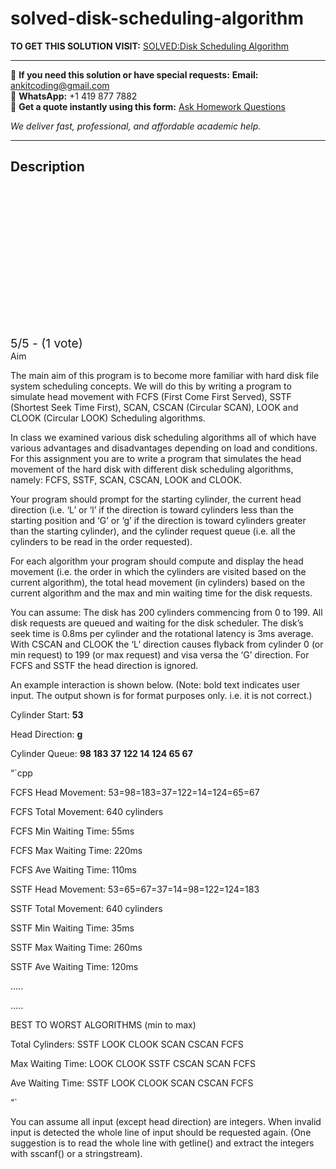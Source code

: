 # solved-disk-scheduling-algorithm
**TO GET THIS SOLUTION VISIT:** [SOLVED:Disk Scheduling Algorithm](https://www.ankitcodinghub.com/product/solveddisk-scheduling-algorithm-solution/)


---

📩 **If you need this solution or have special requests:** **Email:** ankitcoding@gmail.com  
📱 **WhatsApp:** +1 419 877 7882  
📄 **Get a quote instantly using this form:** [Ask Homework Questions](https://www.ankitcodinghub.com/services/ask-homework-questions/)

*We deliver fast, professional, and affordable academic help.*

---

<h2>Description</h2>



<div class="kk-star-ratings kksr-auto kksr-align-center kksr-valign-top" data-payload="{&quot;align&quot;:&quot;center&quot;,&quot;id&quot;:&quot;3236&quot;,&quot;slug&quot;:&quot;default&quot;,&quot;valign&quot;:&quot;top&quot;,&quot;ignore&quot;:&quot;&quot;,&quot;reference&quot;:&quot;auto&quot;,&quot;class&quot;:&quot;&quot;,&quot;count&quot;:&quot;1&quot;,&quot;legendonly&quot;:&quot;&quot;,&quot;readonly&quot;:&quot;&quot;,&quot;score&quot;:&quot;5&quot;,&quot;starsonly&quot;:&quot;&quot;,&quot;best&quot;:&quot;5&quot;,&quot;gap&quot;:&quot;4&quot;,&quot;greet&quot;:&quot;Rate this product&quot;,&quot;legend&quot;:&quot;5\/5 - (1 vote)&quot;,&quot;size&quot;:&quot;24&quot;,&quot;title&quot;:&quot;SOLVED:Disk Scheduling Algorithm&quot;,&quot;width&quot;:&quot;138&quot;,&quot;_legend&quot;:&quot;{score}\/{best} - ({count} {votes})&quot;,&quot;font_factor&quot;:&quot;1.25&quot;}">

<div class="kksr-stars">

<div class="kksr-stars-inactive">
            <div class="kksr-star" data-star="1" style="padding-right: 4px">


<div class="kksr-icon" style="width: 24px; height: 24px;"></div>
        </div>
            <div class="kksr-star" data-star="2" style="padding-right: 4px">


<div class="kksr-icon" style="width: 24px; height: 24px;"></div>
        </div>
            <div class="kksr-star" data-star="3" style="padding-right: 4px">


<div class="kksr-icon" style="width: 24px; height: 24px;"></div>
        </div>
            <div class="kksr-star" data-star="4" style="padding-right: 4px">


<div class="kksr-icon" style="width: 24px; height: 24px;"></div>
        </div>
            <div class="kksr-star" data-star="5" style="padding-right: 4px">


<div class="kksr-icon" style="width: 24px; height: 24px;"></div>
        </div>
    </div>

<div class="kksr-stars-active" style="width: 138px;">
            <div class="kksr-star" style="padding-right: 4px">


<div class="kksr-icon" style="width: 24px; height: 24px;"></div>
        </div>
            <div class="kksr-star" style="padding-right: 4px">


<div class="kksr-icon" style="width: 24px; height: 24px;"></div>
        </div>
            <div class="kksr-star" style="padding-right: 4px">


<div class="kksr-icon" style="width: 24px; height: 24px;"></div>
        </div>
            <div class="kksr-star" style="padding-right: 4px">


<div class="kksr-icon" style="width: 24px; height: 24px;"></div>
        </div>
            <div class="kksr-star" style="padding-right: 4px">


<div class="kksr-icon" style="width: 24px; height: 24px;"></div>
        </div>
    </div>
</div>


<div class="kksr-legend" style="font-size: 19.2px;">
            5/5 - (1 vote)    </div>
    </div>
Aim

The main aim of this program is to become more familiar with hard disk file system scheduling concepts. We will do this by writing a program to simulate head movement with FCFS (First Come First Served), SSTF (Shortest Seek Time First), SCAN, CSCAN (Circular SCAN), LOOK and CLOOK (Circular LOOK) Scheduling algorithms.

In class we examined various disk scheduling algorithms all of which have various advantages and disadvantages depending on load and conditions. For this assignment you are to write a program that simulates the head movement of the hard disk with different disk scheduling algorithms, namely: FCFS, SSTF, SCAN, CSCAN, LOOK and CLOOK.

Your program should prompt for the starting cylinder, the current head direction (i.e. ‘L’ or ‘l’ if the direction is toward cylinders less than the starting position and ‘G’ or ‘g’ if the direction is toward cylinders greater than the starting cylinder), and the cylinder request queue (i.e. all the cylinders to be read in the order requested).

For each algorithm your program should compute and display the head movement (i.e. the order in which the cylinders are visited based on the current algorithm), the total head movement (in cylinders) based on the current algorithm and the max and min waiting time for the disk requests.

You can assume: The disk has 200 cylinders commencing from 0 to 199. All disk requests are queued and waiting for the disk scheduler. The disk’s seek time is 0.8ms per cylinder and the rotational latency is 3ms average. With CSCAN and CLOOK the ‘L’ direction causes flyback from cylinder 0 (or min request) to 199 (or max request) and visa versa the ‘G’ direction. For FCFS and SSTF the head direction is ignored.

An example interaction is shown below. (Note: bold text indicates user input. The output shown is for format purposes only. i.e. it is not correct.)

Cylinder Start: **53**

Head Direction: **g**

Cylinder Queue: **98 183 37 122 14 124 65 67**

“`cpp

FCFS Head Movement: 53=98=183=37=122=14=124=65=67

FCFS Total Movement: 640 cylinders

FCFS Min Waiting Time: 55ms

FCFS Max Waiting Time: 220ms

FCFS Ave Waiting Time: 110ms

SSTF Head Movement: 53=65=67=37=14=98=122=124=183

SSTF Total Movement: 640 cylinders

SSTF Min Waiting Time: 35ms

SSTF Max Waiting Time: 260ms

SSTF Ave Waiting Time: 120ms

…..

…..

BEST TO WORST ALGORITHMS (min to max)

Total Cylinders: SSTF LOOK CLOOK SCAN CSCAN FCFS

Max Waiting Time: LOOK CLOOK SSTF CSCAN SCAN FCFS

Ave Waiting Time: SSTF LOOK CLOOK SCAN CSCAN FCFS

“`

You can assume all input (except head direction) are integers. When invalid input is detected the whole line of input should be requested again. (One suggestion is to read the whole line with getline() and extract the integers with sscanf() or a stringstream).
